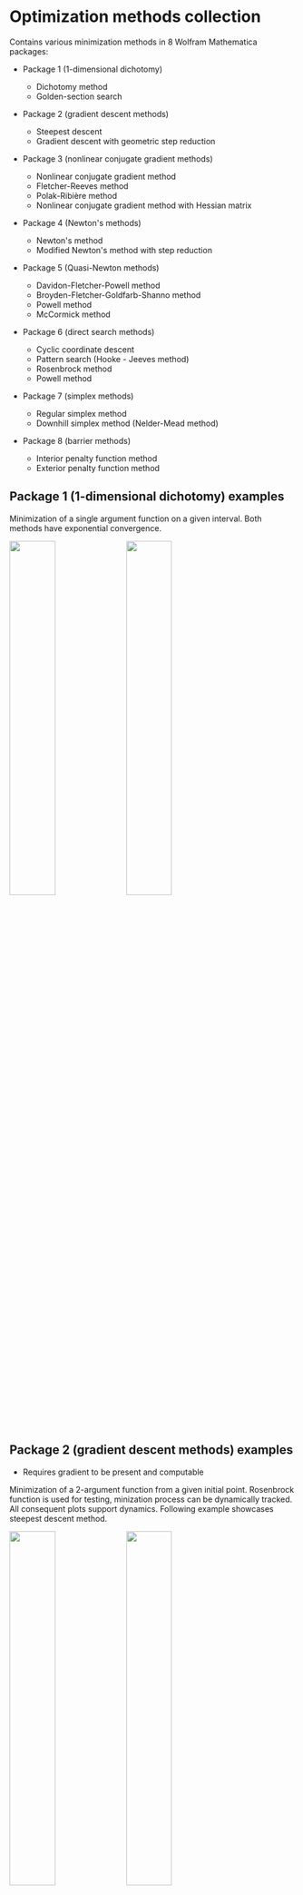 # Optimization methods collection

Contains various minimization methods in 8 Wolfram Mathematica packages:

* Package 1 (1-dimensional dichotomy)
  * Dichotomy method
  * Golden-section search

* Package 2 (gradient descent methods)
  * Steepest descent
  * Gradient descent with geometric step reduction

* Package 3 (nonlinear conjugate gradient methods)
  * Nonlinear conjugate gradient method
  * Fletcher-Reeves method
  * Polak-Ribière method
  * Nonlinear conjugate gradient method with Hessian matrix

* Package 4 (Newton's methods)
  * Newton's method
  * Modified Newton's method with step reduction

* Package 5 (Quasi-Newton methods)
  * Davidon-Fletcher-Powell method
  * Broyden-Fletcher-Goldfarb-Shanno method
  * Powell method
  * McCormick method

* Package 6 (direct search methods)
  * Cyclic coordinate descent
  * Pattern search (Hooke - Jeeves method)
  * Rosenbrock method
  * Powell method

* Package 7 (simplex methods)
  * Regular simplex method
  * Downhill simplex method (Nelder-Mead method)

* Package 8 (barrier methods)
  * Interior penalty function method
  * Exterior penalty function method

## Package 1 (1-dimensional dichotomy) examples

Minimization of a single argument function on a given interval. Both methods have exponential convergence.

<img src="images/package1_functionPlot.png" width=40% height=40%>

<img src="images/package1_dichotomy.png" width=40% height=40%>

## Package 2 (gradient descent methods) examples

* Requires gradient to be present and computable

Minimization of a 2-argument function from a given initial point. Rosenbrock function is used for testing, minization process can be dynamically tracked. All consequent plots support dynamics. Following example showcases steepest descent method.

<img src="images/package2_functionPlot.png" width=40% height=40%>

<img src="images/package2_residual.png" width=40% height=40%>

<img src="images/package2_contours.png" width=40% height=40%>

## Package 3 (nonlinear conjugate gradient methods) examples

* Requires gradient to be present and computable
* Conjugate gradient methods can follow narrow (ill-conditioned) valleys, where the steepest descent method slows down and follows a criss-cross pattern

Minimization of a 2-argument function from a given initial point. Rosenbrock function is used for testing, minization process can be dynamically tracked. Following example showcases nonlinear conjugate gradient method with Hessian matrix.

<img src="images/package3_functionPlot.png" width=40% height=40%>

<img src="images/package3_residual.png" width=40% height=40%>

<img src="images/package3_contours.png" width=40% height=40%>


## Package 4 (Newton's methods) examples

* Requires Hessian to be present and computable
* Newton's method can minimize any polynomial of Nth order in N-1 steps

Minimization of a 2-argument function from a given initial point. Rosenbrock function is used for testing, minization process can be dynamically tracked. Following example showcases modified Newton's method with step reduction.

<img src="images/package4_functionPlot.png" width=40% height=40%>

<img src="images/package4_residual.png" width=40% height=40%>

<img src="images/package4_contours.png" width=40% height=40%>

## Package 5 (Quasi-Newton methods) examples

* Quasi-Newton methods (except McCormick) keep most properties of a regular Newton's method without requiring Hessian computation

Minimization of a 2-argument function from a given initial point. Rosenbrock function is used for testing, minization process can be dynamically tracked. Following example showcases Powell method. 

<img src="images/package5_functionPlot.png" width=40% height=40%>

<img src="images/package5_residual.png" width=40% height=40%>

<img src="images/package5_contours.png" width=40% height=40%>

## Package 6 (direct search methods) examples

* Direct search methods do not require a gradient, thus can be used with non-continuous and non-differentiable functions

Minimization of a 2-argument function from a given initial point. Rosenbrock function is used for testing, minization process can be dynamically tracked. Following example showcases cyclic coordinate descent.

<img src="images/package6_functionPlot.png" width=40% height=40%>

<img src="images/package6_residual.png" width=40% height=40%>

<img src="images/package6_contours.png" width=40% height=40%>

## Package 7 (simplex methods) examples

* Simplex methods do not require a gradient, thus can be used with non-continuous and non-differentiable functions

Minimization of a 2-argument function from a given initial point. Rosenbrock function is used for testing, minization process can be dynamically tracked. Following example showcases Nelder-Mead method.

<img src="images/package7_functionPlot.png" width=40% height=40%>

<img src="images/package7_residual.png" width=40% height=40%>

<img src="images/package7_contours.png" width=40% height=40%>

## Package 8 (barrier methods) examples

* Barrier methods use penalty functions to restrict minimization to a given region g(x, y) < 0
* Through generally reliable, a large step enough can overshoot the barrier, which leads to a longer convergence

Minimization of a 2-argument function from a given initial point restricted to a region. Rosenbrock function is used for testing. Following example showcases exterior barrier method.

<img src="images/package8_functionPlot.png" width=40% height=40%>

<img src="images/package8_exterior_contours1.png" width=40% height=40%>

<img src="images/package8_exterior_contours2.png" width=40% height=40%>

<img src="images/package8_exterior_penaltyPlot.png" width=40% height=40%>

The same problem with interior barriers:

<img src="images/package8_interior_contours1.png" width=40% height=40%>

<img src="images/package8_interior_contours2.png" width=40% height=40%>

<img src="images/package8_interior_penaltyPlot.png" width=40% height=40%>

## Usage

Config parameters at the top of each package to select function, method, precision, starting point, boundarier and etc. Minimization can be tracked real-time and most consequent plots support dynamics.

## Requirements

To launch Mathematica packages one may need a valid Wolfram Mathematica license. As an alternative packages can be converted to Jypiter notebooks and executed with Wolfram Lang.

## Version History

* 01.01
    * Translated package 8, converted notebook to Mathematica package
    * Final touches to docs and comments

* 00.06
    * Translated package 7, converted notebook to Mathematica package

* 00.05
    * Translated package 6, converted notebook to Mathematica package
    * Improved method descriptions

* 00.04
    * Translated package 5, converted notebook to Mathematica package

* 00.03
    * Translated package 4, converted notebook to Mathematica package

* 00.02
    * Translated package 3, converted notebook to Mathematica package

* 00.01
    * Translated package 1, altered some plotting methods, converted notebook to Mathematica package
    * Translated package 2, altered some plotting methods, converted notebook to Mathematica package

## License

This project is licensed under the MIT License - see the LICENSE.md file for details
